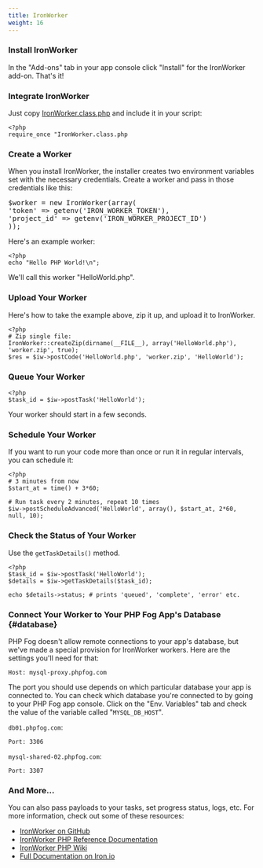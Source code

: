 ```yaml
---
title: IronWorker
weight: 16
---
```


### Install IronWorker

In the "Add-ons" tab in your app console click "Install" for the IronWorker add-on. That's it!

### Integrate IronWorker

Just copy [IronWorker.class.php](https://github.com/iron-io/iron_worker_php/blob/master/IronWorker.class.php) and include it in your script:


    <?php
    require_once "IronWorker.class.php

### Create a Worker

When you install IronWorker, the installer creates two environment variables set with the necessary credentials. Create a worker and pass in those credentials like this:

<pre class="prettyprint linenums:3 linenums">
$worker = new IronWorker(array(
'token' => getenv('IRON_WORKER_TOKEN'),
'project_id' => getenv('IRON_WORKER_PROJECT_ID')
));</pre>

Here's an example worker:


    <?php
    echo "Hello PHP World!\n";

We'll call this worker "HelloWorld.php".

### Upload Your Worker

Here's how to take the example above, zip it up, and upload it to IronWorker.


    <?php
    # Zip single file:
    IronWorker::createZip(dirname(__FILE__), array('HelloWorld.php'), 'worker.zip', true);
    $res = $iw->postCode('HelloWorld.php', 'worker.zip', 'HelloWorld');

###  Queue Your Worker


    <?php
    $task_id = $iw->postTask('HelloWorld');

Your worker should start in a few seconds.

### Schedule Your Worker

If you want to run your code more than once or run it in regular intervals, you can schedule it:


    <?php
    # 3 minutes from now
    $start_at = time() + 3*60;

    # Run task every 2 minutes, repeat 10 times
    $iw->postScheduleAdvanced('HelloWorld', array(), $start_at, 2*60, null, 10);

### Check the Status of Your Worker

Use the `getTaskDetails()` method.


    <?php
    $task_id = $iw->postTask('HelloWorld');
    $details = $iw->getTaskDetails($task_id);

    echo $details->status; # prints 'queued', 'complete', 'error' etc.

### Connect Your Worker to Your PHP Fog App's Database {#database}

PHP Fog doesn't allow remote connections to your app's database, but we've made a special provision for IronWorker workers. Here are the settings you'll need for that: 

    Host: mysql-proxy.phpfog.com

The port you should use depends on which particular database your app is connected to. You can check which database you're connected to by going to your PHP Fog app console. Click on the "Env. Variables" tab and check the value of the variable called "`MYSQL_DB_HOST`".

`db01.phpfog.com`:

    Port: 3306

`mysql-shared-02.phpfog.com`:
    
    Port: 3307

### And More...

You can also pass payloads to your tasks, set progress status, logs, etc. For more information, check out some of these resources:

* [IronWorker on GitHub](https://github.com/iron-io/iron_worker_php)
* [IronWorker PHP Reference Documentation](http://iron-io.github.com/iron_worker_php/)
* [IronWorker PHP Wiki](https://github.com/iron-io/iron_worker_php/wiki)
* [Full Documentation on Iron.io](http://docs.iron.io/)
